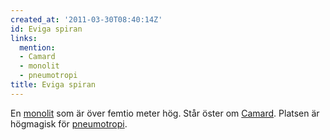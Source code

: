 ```yaml
---
created_at: '2011-03-30T08:40:14Z'
id: Eviga spiran
links:
  mention:
  - Camard
  - monolit
  - pneumotropi
title: Eviga spiran
---
```


En [monolit] som är över femtio meter hög. Står öster om [Camard]. Platsen är högmagisk för
[pneumotropi].

  [monolit]: monolit
  [Camard]: Camard
  [pneumotropi]: pneumotropi